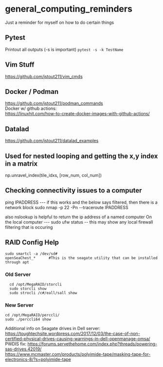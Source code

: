 # general_computing_reminders
Just a reminder for myself on how to do certain things

## Pytest
Printout all outputs (-s is important)
`pytest -s -k TestName`

## Vim Stuff
https://github.com/jstout211/vim_cmds

## Docker / Podman
https://github.com/jstout211/podman_commands  <br>
Docker w/ github actions: <br>
https://linuxhit.com/how-to-create-docker-images-with-github-actions/

## Datalad
https://github.com/jstout211/datalad_examples

## Used for nested looping and getting the x,y index in a matrix
np.unravel_index(tile_idxs, [row_num, col_num])

## Checking connectivity issues to a computer
ping IPADDRESS --- if this works and the below says filtered, then there is a network block
sudo nmap -p 22 -Pn --traceroute IPADDRESS

also nslookup is helpful to return the ip address of a named computer
On the local computer --- sudo ufw status -- this may show any local firewall filtering that is occuring

## RAID Config Help
```
sudo smartcl -a /dev/sd#
openSeaChest_*      #This is the seagate utility that can be installed through apt
```

### Old Server
```
  cd /opt/MegaRAID/storcli
  sudo storcli show
  sudo strocli /c#/eall/sall show
```
### New Server
```
cd /opt/MegaRAID/perccli/
sudo ./perccli64 show
```

Additional info on Seagate drives in Dell server: https://toughtechsite.wordpress.com/2017/12/03/the-case-of-non-certified-physical-drives-causing-warnings-in-dell-openmanage-omsa/ <br>
PWDIS  fix: https://forums.servethehome.com/index.php?threads/powering-sas-drives.42019/ <br>
https://www.mcmaster.com/products/polyimide-tape/masking-tape-for-electronics-8/?s=polyimide-tape <br>








